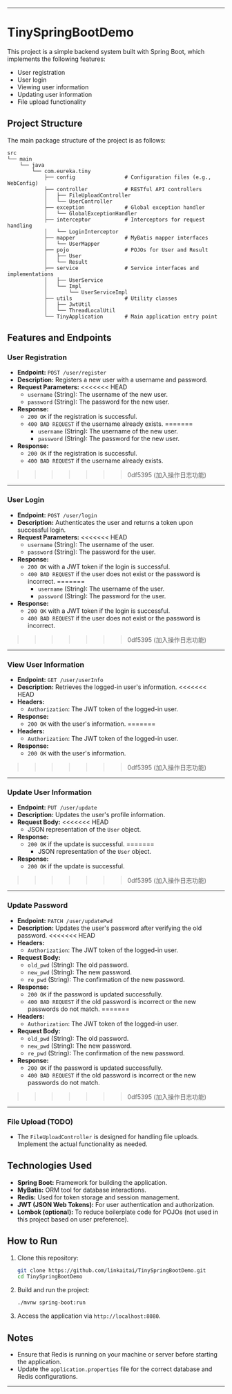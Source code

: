 

---

# TinySpringBootDemo

This project is a simple backend system built with Spring Boot, which implements the following features:

- User registration
- User login
- Viewing user information
- Updating user information
- File upload functionality

## Project Structure

The main package structure of the project is as follows:

```
src
└── main
    └── java
        └── com.eureka.tiny
            ├── config                # Configuration files (e.g., WebConfig)
            ├── controller            # RESTful API controllers
            │   ├── FileUploadController
            │   └── UserController
            ├── exception             # Global exception handler
            │   └── GlobalExceptionHandler
            ├── interceptor           # Interceptors for request handling
            │   └── LoginInterceptor
            ├── mapper                # MyBatis mapper interfaces
            │   └── UserMapper
            ├── pojo                  # POJOs for User and Result
            │   ├── User
            │   └── Result
            ├── service               # Service interfaces and implementations
            │   ├── UserService
            │   └── Impl
            │       └── UserServiceImpl
            ├── utils                 # Utility classes
            │   ├── JwtUtil
            │   └── ThreadLocalUtil
            └── TinyApplication       # Main application entry point
```

## Features and Endpoints

### User Registration

- **Endpoint:** `POST /user/register`
- **Description:** Registers a new user with a username and password.
- **Request Parameters:**
<<<<<<< HEAD
  - `username` (String): The username of the new user.
  - `password` (String): The password for the new user.
- **Response:** 
  - `200 OK` if the registration is successful.
  - `400 BAD REQUEST` if the username already exists.
=======
    - `username` (String): The username of the new user.
    - `password` (String): The password for the new user.
- **Response:**
    - `200 OK` if the registration is successful.
    - `400 BAD REQUEST` if the username already exists.
>>>>>>> 0df5395 (加入操作日志功能)

---

### User Login

- **Endpoint:** `POST /user/login`
- **Description:** Authenticates the user and returns a token upon successful login.
- **Request Parameters:**
<<<<<<< HEAD
  - `username` (String): The username of the user.
  - `password` (String): The password for the user.
- **Response:** 
  - `200 OK` with a JWT token if the login is successful.
  - `400 BAD REQUEST` if the user does not exist or the password is incorrect.
=======
    - `username` (String): The username of the user.
    - `password` (String): The password for the user.
- **Response:**
    - `200 OK` with a JWT token if the login is successful.
    - `400 BAD REQUEST` if the user does not exist or the password is incorrect.
>>>>>>> 0df5395 (加入操作日志功能)

---

### View User Information

- **Endpoint:** `GET /user/userInfo`
- **Description:** Retrieves the logged-in user's information.
<<<<<<< HEAD
- **Headers:** 
  - `Authorization`: The JWT token of the logged-in user.
- **Response:** 
  - `200 OK` with the user's information.
=======
- **Headers:**
    - `Authorization`: The JWT token of the logged-in user.
- **Response:**
    - `200 OK` with the user's information.
>>>>>>> 0df5395 (加入操作日志功能)

---

### Update User Information

- **Endpoint:** `PUT /user/update`
- **Description:** Updates the user's profile information.
- **Request Body:**
<<<<<<< HEAD
  - JSON representation of the `User` object.
- **Response:** 
  - `200 OK` if the update is successful.
=======
    - JSON representation of the `User` object.
- **Response:**
    - `200 OK` if the update is successful.
>>>>>>> 0df5395 (加入操作日志功能)

---

### Update Password

- **Endpoint:** `PATCH /user/updatePwd`
- **Description:** Updates the user's password after verifying the old password.
<<<<<<< HEAD
- **Headers:** 
  - `Authorization`: The JWT token of the logged-in user.
- **Request Body:**
  - `old_pwd` (String): The old password.
  - `new_pwd` (String): The new password.
  - `re_pwd` (String): The confirmation of the new password.
- **Response:** 
  - `200 OK` if the password is updated successfully.
  - `400 BAD REQUEST` if the old password is incorrect or the new passwords do not match.
=======
- **Headers:**
    - `Authorization`: The JWT token of the logged-in user.
- **Request Body:**
    - `old_pwd` (String): The old password.
    - `new_pwd` (String): The new password.
    - `re_pwd` (String): The confirmation of the new password.
- **Response:**
    - `200 OK` if the password is updated successfully.
    - `400 BAD REQUEST` if the old password is incorrect or the new passwords do not match.
>>>>>>> 0df5395 (加入操作日志功能)

---

### File Upload (TODO)

- The `FileUploadController` is designed for handling file uploads. Implement the actual functionality as needed.

## Technologies Used

- **Spring Boot:** Framework for building the application.
- **MyBatis:** ORM tool for database interactions.
- **Redis:** Used for token storage and session management.
- **JWT (JSON Web Tokens):** For user authentication and authorization.
- **Lombok (optional):** To reduce boilerplate code for POJOs (not used in this project based on user preference).

## How to Run

1. Clone this repository:
   ```bash
   git clone https://github.com/linkaitai/TinySpringBootDemo.git
   cd TinySpringBootDemo
   ```

2. Build and run the project:
   ```bash
   ./mvnw spring-boot:run
   ```

3. Access the application via `http://localhost:8080`.

## Notes

- Ensure that Redis is running on your machine or server before starting the application.
- Update the `application.properties` file for the correct database and Redis configurations.

---
